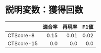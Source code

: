 # 説明変数：獲得回数
| | 適合率 | 再現率 | F1値 |
| :-- | --: | --: | --: |
| CTScore-8 | 0.15 | 0.01 | 0.02 |
| CTScore-15 | 0.0 | 0.0 | 0.0 |

